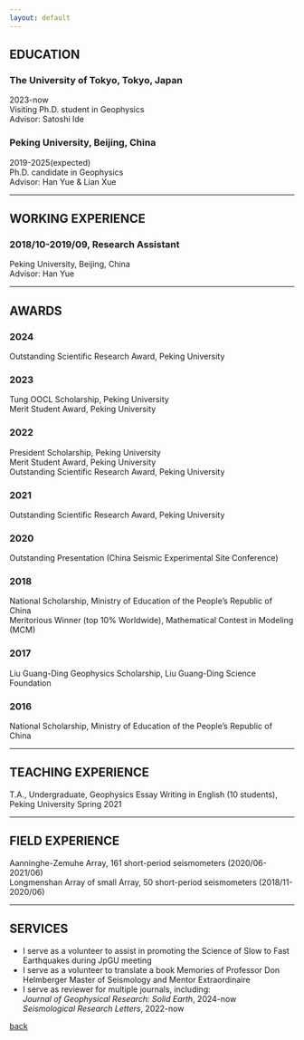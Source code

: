 ```yaml
---
layout: default
---
```

## EDUCATION

### The University of Tokyo, Tokyo, Japan  
2023-now\
Visiting Ph.D. student in Geophysics\
Advisor: Satoshi Ide 

### Peking University, Beijing, China  
2019-2025(expected)\
Ph.D. candidate in Geophysics\
Advisor: Han Yue & Lian Xue

* * *
## WORKING EXPERIENCE  

### 2018/10-2019/09, Research Assistant  
Peking University, Beijing, China  
Advisor: Han Yue 

* * *
## AWARDS

### 2024  
Outstanding  Scientific Research Award, Peking University

### 2023  
Tung OOCL Scholarship, Peking University\
Merit Student Award, Peking University 

### 2022  
President Scholarship, Peking University\
Merit Student Award, Peking University \
Outstanding  Scientific Research Award, Peking University

### 2021
Outstanding  Scientific Research Award, Peking University 

### 2020
Outstanding Presentation (China Seismic Experimental Site Conference)  

### 2018  
National Scholarship, Ministry of Education of the People’s Republic of China\
Meritorious Winner (top 10% Worldwide), Mathematical Contest in Modeling (MCM)

### 2017
Liu Guang-Ding Geophysics Scholarship, Liu Guang-Ding Science Foundation

### 2016  
National Scholarship, Ministry of Education of the People’s Republic of China

* * *
## TEACHING EXPERIENCE  
T.A., Undergraduate, Geophysics Essay Writing in English (10 students), Peking University Spring 2021 

* * *
## FIELD EXPERIENCE  
Aanninghe-Zemuhe Array, 161 short-period seismometers (2020/06-2021/06)  
Longmenshan Array of small Array, 50 short-period seismometers (2018/11-2020/06)
* * *
## SERVICES  
* I serve as a volunteer to assist in promoting the Science of Slow to Fast Earthquakes during JpGU meeting
* I serve as a volunteer to translate a book Memories of Professor Don Helmberger Master of Seismology and Mentor Extraordinaire 
* I serve as reviewer for multiple journals, including:  
*Journal of Geophysical Research: Solid Earth*, 2024-now\
*Seismological Research Letters*, 2022-now



[back](./)
